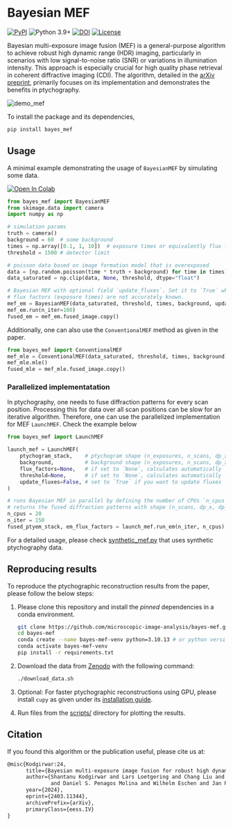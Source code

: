 # Bayesian MEF
[![PyPI](https://img.shields.io/pypi/v/bayes_mef)](https://pypi.org/project/bayes_mef/)
![Python 3.9+](https://img.shields.io/badge/python-3.9+-green.svg)
[![DOI](https://zenodo.org/badge/DOI/10.5281/zenodo.10809893.svg)](https://doi.org/10.5281/zenodo.10809893)
[![License](https://img.shields.io/badge/License-BSD_3--Clause-purple.svg)](https://opensource.org/licenses/BSD-3-Clause)

Bayesian multi-exposure image fusion (MEF) is a general-purpose algorithm to achieve robust high dynamic range (HDR) imaging, particularly in scenarios with low signal-to-noise ratio (SNR) or variations in illumination intensity. This approach is especially crucial for high quality phase retrieval in coherent diffractive imaging (CDI). The algorithm, detailed in the [arXiv preprint](https://arxiv.org/abs/2403.11344), primarily focuses on its implementation and demonstrates the benefits in ptychography. 

![demo_mef](https://github.com/microscopic-image-analysis/bayes-mef/assets/64919085/d00a8c5e-5e53-4b7e-856b-381cc99523ba)

To install the package and its dependencies, 
```bash
pip install bayes_mef
```

## Usage

A minimal example demonstrating the usage of `BayesianMEF` by simulating some data.

[![Open In Colab](https://colab.research.google.com/assets/colab-badge.svg)](https://colab.research.google.com/github/microscopic-image-analysis/bayes-mef/blob/main/demo.ipynb)

```python
from bayes_mef import BayesianMEF
from skimage.data import camera
import numpy as np

# simulation params
truth = camera()
background = 60  # some background
times = np.array([0.1, 1, 10])  # exposure times or equivalently flux factors
threshold = 1500 # detector limit

# poisson data based on image formation model that is overexposed
data = [np.random.poisson(time * truth + background) for time in times]
data_saturated = np.clip(data, None, threshold, dtype="float")

# Bayesian MEF with optional field `update_fluxes`. Set it to `True` when
# flux factors (exposure times) are not accurately known.
mef_em = BayesianMEF(data_saturated, threshold, times, background, update_fluxes=False)
mef_em.run(n_iter=100)
fused_em = mef_em.fused_image.copy()
```

Additionally, one can also use the `ConventionalMEF` method as given in the paper.

```python
from bayes_mef import ConventionalMEF
mef_mle = ConventionalMEF(data_saturated, threshold, times, background)
mef_mle.mle()
fused_mle = mef_mle.fused_image.copy()
```
### Parallelized implementatation

In ptychography, one needs to fuse diffraction patterns for every scan position. Processing this for data over all scan positions can be slow for an iterative algorithm. Therefore, one can use the parallelized implementation for MEF `LaunchMEF`. Check the example below

```python
from bayes_mef import LaunchMEF

launch_mef = LaunchMEF(
    ptychogram_stack,    # ptychogram shape (n_exposures, n_scans, dp_x, dp_y)
    background,          # background shape (n_exposures, n_scans, dp_x, dp_y)
    flux_factors=None,   # if set to `None`, calculates automatically
    threshold=None,      # if set to `None`, calculates automatically
    update_fluxes=False, # set to `True` if you want to update fluxes
)

# runs Bayesian MEF in parallel by defining the number of CPUs `n_cpus`;
# returns the fused diffraction patterns with shape (n_scans, dp_x, dp_y) and updated flux factors
n_cpus = 20
n_iter = 150
fused_ptyem_stack, em_flux_factors = launch_mef.run_em(n_iter, n_cpus)
```

For a detailed usage, please check [synthetic_mef.py](scripts/synthetic_mef.py) that uses synthetic ptychography data.

## Reproducing results

To reproduce the ptychographic reconstruction results from the paper, please follow the below steps:

1. Please clone this repository and install the *pinned* dependencies in a conda environment.
   ```bash
   git clone https://github.com/microscopic-image-analysis/bayes-mef.git
   cd bayes-mef
   conda create --name bayes-mef-venv python=3.10.13 # or python version satisfying ">=3.9, <3.12" 
   conda activate bayes-mef-venv
   pip install -r requirements.txt
   ```

2. Download the data from [Zenodo](https://zenodo.org/doi/10.5281/zenodo.10964222) with the following command:
   ```bash
   ./download_data.sh
   ```

3. Optional: For faster ptychographic reconstructions using GPU, please install `cupy` as given under its [installation guide](https://docs.cupy.dev/en/stable/install.html).

4. Run files from the [scripts/](scripts) directory for plotting the results.

## Citation
If you found this algorithm or the publication useful, please cite us at:
```tex
@misc{Kodgirwar:24,
      title={Bayesian multi-exposure image fusion for robust high dynamic range ptychography}, 
      author={Shantanu Kodgirwar and Lars Loetgering and Chang Liu and Aleena Joseph and Leona Licht
              and Daniel S. Penagos Molina and Wilhelm Eschen and Jan Rothhardt and Michael Habeck},
      year={2024},
      eprint={2403.11344},
      archivePrefix={arXiv},
      primaryClass={eess.IV}
}
```


